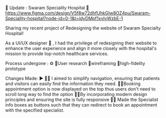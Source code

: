 🏥 Update : Swaram Speciality Hospital 🏥
https://www.figma.com/design/V5f8w72dhfUhkGIw8OZ4pu/Swaram-Speciality-hospital?node-id=0-1&t=idyDMpf1xvlvWzbE-1

Sharing my recent project of
Redesigning the website of Swaram Specialty Hospital! 

As a UI/UX designer 🎨 , I had the privilege of redesigning their website to enhance the user experience and align it more closely with the hospital's mission to provide top-notch healthcare services.

Process undergone : ♻️
🔧User research
🔧wireframing
 🔧high-fidelity prototype

Changes Made: ▶️
👷‍♂️ I aimed to simplify navigation, ensuring that patients and visitors can easily find the information they need.
👷‍♂️Booking appointment option is now displayed on the top thus users don't need to scroll long way to find the option
👷‍♂️By incorporating modern design principles and ensuring the site is fully responsive
👷‍♂️ Made the Specialist info boxes as buttons such that they can redirect to book an appointment with the specified specialist. 

